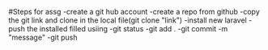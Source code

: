 #Steps for assg
-create a git hub account
-create a repo from github
-copy the git link and clone in the local file(git clone "link")
-install new laravel 
-push the installed filled usiing 
    -git status
    -git add . 
    -git commit -m "message"
    -git push 
    